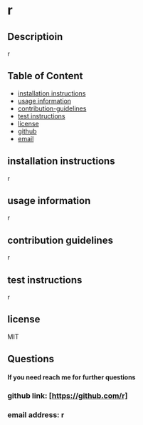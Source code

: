

  # r 

  ## Descriptioin
  r

  ## Table of Content
  * [installation instructions](#installation-instructions)
  * [usage information](#usage-information)
  * [contribution-guidelines](#contribution-guidelines)
  * [test instructions](#test-instructions)
  * [license](#license)
  * [github](#github)
  * [email](#email)

  ## installation instructions
  r
  
  ## usage information
  r
  
  ## contribution guidelines
  r
  
  ## test instructions
  r
  
  ## license
  MIT

  ## Questions
  #### If you need reach me for further questions
  
  ### github link: [https://github.com/r]
  
  ### email address: r
  